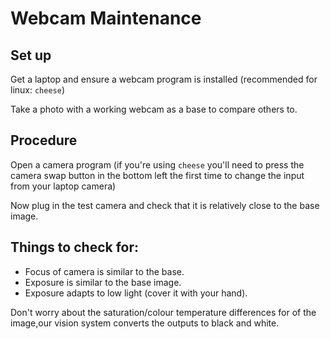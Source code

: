 # Webcam Maintenance

## Set up

Get a laptop and ensure a webcam program is installed (recommended for linux: `cheese`)

Take a photo with a working webcam as a base to compare others to.

## Procedure

Open a camera program (if you're using `cheese` you'll need to press the camera swap button 
in the bottom left the first time to change the input from your laptop camera)

Now plug in the test camera and check that it is relatively close to the base image.

## Things to check for:
- Focus of camera is similar to the base.
- Exposure is similar to the base image.
- Exposure adapts to low light (cover it with your hand).

Don't worry about the saturation/colour temperature differences for of the image,our vision
system converts the outputs to black and white.
